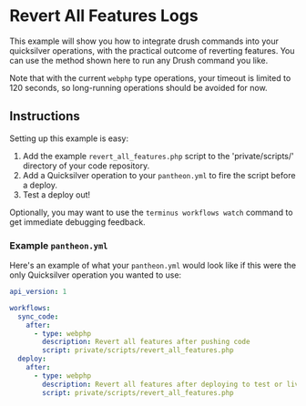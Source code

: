 # Revert All Features Logs #

This example will show you how to integrate drush commands into your quicksilver operations, with the practical outcome of reverting features. You can use the method shown here to run any Drush command you like.

Note that with the current `webphp` type operations, your timeout is limited to 120 seconds, so long-running operations should be avoided for now. 


## Instructions ##

Setting up this example is easy:

1. Add the example `revert_all_features.php` script to the 'private/scripts/' directory of your code repository.
2. Add a Quicksilver operation to your `pantheon.yml` to fire the script before a deploy.
3. Test a deploy out!

Optionally, you may want to use the `terminus workflows watch` command to get immediate debugging feedback.

### Example `pantheon.yml` ###

Here's an example of what your `pantheon.yml` would look like if this were the only Quicksilver operation you wanted to use:

```yaml
api_version: 1

workflows:
  sync_code:
    after:
      - type: webphp
        description: Revert all features after pushing code
        script: private/scripts/revert_all_features.php
  deploy:
    after:
      - type: webphp
        description: Revert all features after deploying to test or live
        script: private/scripts/revert_all_features.php
```

